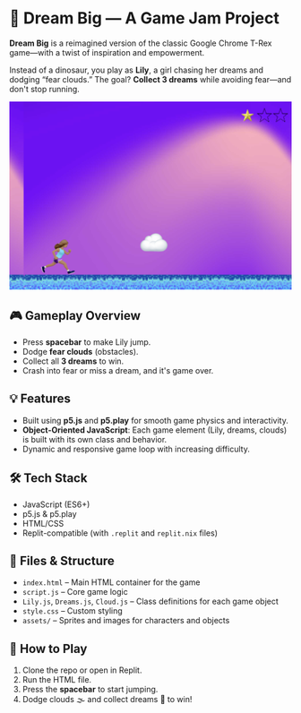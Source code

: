
# 🌟 Dream Big — A Game Jam Project

**Dream Big** is a reimagined version of the classic Google Chrome T-Rex game—with a twist of inspiration and empowerment.

Instead of a dinosaur, you play as **Lily**, a girl chasing her dreams and dodging “fear clouds.” The goal? **Collect 3 dreams** while avoiding fear—and don't stop running.

![Game Screenshot](assets\dreambig-screenshot.png)

## 🎮 Gameplay Overview

- Press **spacebar** to make Lily jump.
- Dodge **fear clouds** (obstacles).
- Collect all **3 dreams** to win.
- Crash into fear or miss a dream, and it's game over.

## 💡 Features

- Built using **p5.js** and **p5.play** for smooth game physics and interactivity.
- **Object-Oriented JavaScript**: Each game element (Lily, dreams, clouds) is built with its own class and behavior.
- Dynamic and responsive game loop with increasing difficulty.

## 🛠️ Tech Stack

- JavaScript (ES6+)
- p5.js & p5.play
- HTML/CSS
- Replit-compatible (with `.replit` and `replit.nix` files)

## 📁 Files & Structure

- `index.html` – Main HTML container for the game
- `script.js` – Core game logic
- `Lily.js`, `Dreams.js`, `Cloud.js` – Class definitions for each game object
- `style.css` – Custom styling
- `assets/` – Sprites and images for characters and objects

## 🚀 How to Play

1. Clone the repo or open in Replit.
2. Run the HTML file.
3. Press the **spacebar** to start jumping.
4. Dodge clouds 🌫️ and collect dreams 💭 to win!
